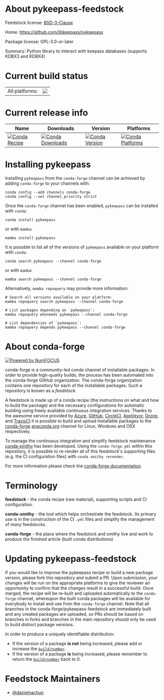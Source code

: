 About pykeepass-feedstock
=========================

Feedstock license: [BSD-3-Clause](https://github.com/conda-forge/pykeepass-feedstock/blob/main/LICENSE.txt)

Home: https://github.com/libkeepass/pykeepass

Package license: GPL-3.0-or-later

Summary: Python library to interact with keepass databases (supports KDBX3 and KDBX4)

Current build status
====================


<table><tr><td>All platforms:</td>
    <td>
      <a href="https://dev.azure.com/conda-forge/feedstock-builds/_build/latest?definitionId=25206&branchName=main">
        <img src="https://dev.azure.com/conda-forge/feedstock-builds/_apis/build/status/pykeepass-feedstock?branchName=main">
      </a>
    </td>
  </tr>
</table>

Current release info
====================

| Name | Downloads | Version | Platforms |
| --- | --- | --- | --- |
| [![Conda Recipe](https://img.shields.io/badge/recipe-pykeepass-green.svg)](https://anaconda.org/conda-forge/pykeepass) | [![Conda Downloads](https://img.shields.io/conda/dn/conda-forge/pykeepass.svg)](https://anaconda.org/conda-forge/pykeepass) | [![Conda Version](https://img.shields.io/conda/vn/conda-forge/pykeepass.svg)](https://anaconda.org/conda-forge/pykeepass) | [![Conda Platforms](https://img.shields.io/conda/pn/conda-forge/pykeepass.svg)](https://anaconda.org/conda-forge/pykeepass) |

Installing pykeepass
====================

Installing `pykeepass` from the `conda-forge` channel can be achieved by adding `conda-forge` to your channels with:

```
conda config --add channels conda-forge
conda config --set channel_priority strict
```

Once the `conda-forge` channel has been enabled, `pykeepass` can be installed with `conda`:

```
conda install pykeepass
```

or with `mamba`:

```
mamba install pykeepass
```

It is possible to list all of the versions of `pykeepass` available on your platform with `conda`:

```
conda search pykeepass --channel conda-forge
```

or with `mamba`:

```
mamba search pykeepass --channel conda-forge
```

Alternatively, `mamba repoquery` may provide more information:

```
# Search all versions available on your platform:
mamba repoquery search pykeepass --channel conda-forge

# List packages depending on `pykeepass`:
mamba repoquery whoneeds pykeepass --channel conda-forge

# List dependencies of `pykeepass`:
mamba repoquery depends pykeepass --channel conda-forge
```


About conda-forge
=================

[![Powered by
NumFOCUS](https://img.shields.io/badge/powered%20by-NumFOCUS-orange.svg?style=flat&colorA=E1523D&colorB=007D8A)](https://numfocus.org)

conda-forge is a community-led conda channel of installable packages.
In order to provide high-quality builds, the process has been automated into the
conda-forge GitHub organization. The conda-forge organization contains one repository
for each of the installable packages. Such a repository is known as a *feedstock*.

A feedstock is made up of a conda recipe (the instructions on what and how to build
the package) and the necessary configurations for automatic building using freely
available continuous integration services. Thanks to the awesome service provided by
[Azure](https://azure.microsoft.com/en-us/services/devops/), [GitHub](https://github.com/),
[CircleCI](https://circleci.com/), [AppVeyor](https://www.appveyor.com/),
[Drone](https://cloud.drone.io/welcome), and [TravisCI](https://travis-ci.com/)
it is possible to build and upload installable packages to the
[conda-forge](https://anaconda.org/conda-forge) [anaconda.org](https://anaconda.org/)
channel for Linux, Windows and OSX respectively.

To manage the continuous integration and simplify feedstock maintenance
[conda-smithy](https://github.com/conda-forge/conda-smithy) has been developed.
Using the ``conda-forge.yml`` within this repository, it is possible to re-render all of
this feedstock's supporting files (e.g. the CI configuration files) with ``conda smithy rerender``.

For more information please check the [conda-forge documentation](https://conda-forge.org/docs/).

Terminology
===========

**feedstock** - the conda recipe (raw material), supporting scripts and CI configuration.

**conda-smithy** - the tool which helps orchestrate the feedstock.
                   Its primary use is in the construction of the CI ``.yml`` files
                   and simplify the management of *many* feedstocks.

**conda-forge** - the place where the feedstock and smithy live and work to
                  produce the finished article (built conda distributions)


Updating pykeepass-feedstock
============================

If you would like to improve the pykeepass recipe or build a new
package version, please fork this repository and submit a PR. Upon submission,
your changes will be run on the appropriate platforms to give the reviewer an
opportunity to confirm that the changes result in a successful build. Once
merged, the recipe will be re-built and uploaded automatically to the
`conda-forge` channel, whereupon the built conda packages will be available for
everybody to install and use from the `conda-forge` channel.
Note that all branches in the conda-forge/pykeepass-feedstock are
immediately built and any created packages are uploaded, so PRs should be based
on branches in forks and branches in the main repository should only be used to
build distinct package versions.

In order to produce a uniquely identifiable distribution:
 * If the version of a package **is not** being increased, please add or increase
   the [``build/number``](https://docs.conda.io/projects/conda-build/en/latest/resources/define-metadata.html#build-number-and-string).
 * If the version of a package **is** being increased, please remember to return
   the [``build/number``](https://docs.conda.io/projects/conda-build/en/latest/resources/define-metadata.html#build-number-and-string)
   back to 0.

Feedstock Maintainers
=====================

* [@danielnachun](https://github.com/danielnachun/)

